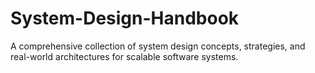 # System-Design-Handbook
A comprehensive collection of system design concepts, strategies, and real-world architectures for scalable software systems.

